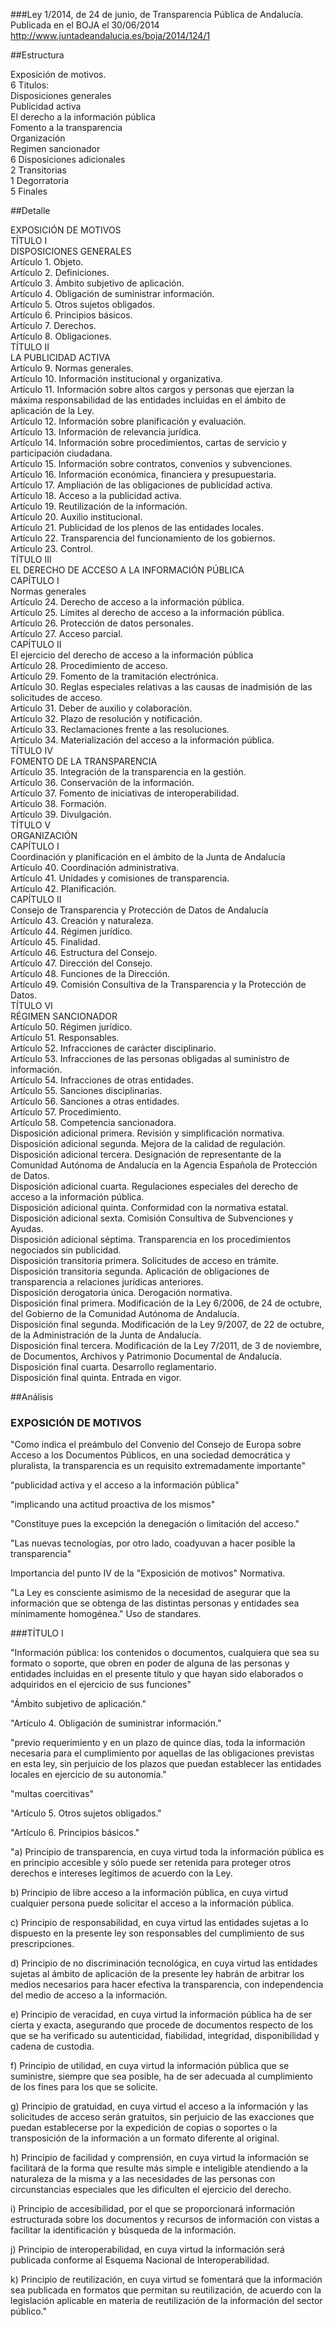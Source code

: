 ###Ley 1/2014, de 24 de junio, de Transparencia Pública de Andalucía.
Publicada en el BOJA el 30/06/2014  
http://www.juntadeandalucia.es/boja/2014/124/1

##Estructura  

Exposición de motivos.  
6 Titulos:  
   Disposiciones generales  
   Publicidad activa  
   El derecho a la información pública  
   Fomento a la transparencia  
   Organización  
   Regimen sancionador  
6 Disposiciones adicionales  
2 Transitorias  
1 Degorratoria  
5 Finales  


##Detalle

EXPOSICIÓN DE MOTIVOS  
TÍTULO I  
DISPOSICIONES GENERALES  
Artículo 1. Objeto.  
Artículo 2. Definiciones.  
Artículo 3. Ámbito subjetivo de aplicación.  
Artículo 4. Obligación de suministrar información.  
Artículo 5. Otros sujetos obligados.  
Artículo 6. Principios básicos.  
Artículo 7. Derechos.  
Artículo 8. Obligaciones.  
TÍTULO II  
LA PUBLICIDAD ACTIVA  
Artículo 9. Normas generales.  
Artículo 10. Información institucional y organizativa.  
Artículo 11. Información sobre altos cargos y personas que ejerzan la máxima responsabilidad de las entidades incluidas en el ámbito de aplicación de la Ley.  
Artículo 12. Información sobre planificación y evaluación.  
Artículo 13. Información de relevancia jurídica.  
Artículo 14. Información sobre procedimientos, cartas de servicio y participación ciudadana.   
Artículo 15. Información sobre contratos, convenios y subvenciones.  
Artículo 16. Información económica, financiera y presupuestaria.  
Artículo 17. Ampliación de las obligaciones de publicidad activa.  
Artículo 18. Acceso a la publicidad activa.  
Artículo 19. Reutilización de la información.  
Artículo 20. Auxilio institucional.  
Artículo 21. Publicidad de los plenos de las entidades locales.   
Artículo 22. Transparencia del funcionamiento de los gobiernos.  
Artículo 23. Control.  
TÍTULO III  
EL DERECHO DE ACCESO A LA INFORMACIÓN PÚBLICA  
CAPÍTULO I  
Normas generales  
Artículo 24. Derecho de acceso a la información pública.  
Artículo 25. Límites al derecho de acceso a la información pública.  
Artículo 26. Protección de datos personales.  
Artículo 27. Acceso parcial.  
CAPÍTULO II  
El ejercicio del derecho de acceso a la información pública  
Artículo 28. Procedimiento de acceso.   
Artículo 29. Fomento de la tramitación electrónica.  
Artículo 30. Reglas especiales relativas a las causas de inadmisión de las solicitudes de acceso.  
Artículo 31. Deber de auxilio y colaboración.  
Artículo 32. Plazo de resolución y notificación.  
Artículo 33. Reclamaciones frente a las resoluciones.  
Artículo 34. Materialización del acceso a la información pública.  
TÍTULO IV  
FOMENTO DE LA TRANSPARENCIA  
Artículo 35. Integración de la transparencia en la gestión.  
Artículo 36. Conservación de la información.  
Artículo 37. Fomento de iniciativas de interoperabilidad.  
Artículo 38. Formación.  
Artículo 39. Divulgación.  
TÍTULO V  
ORGANIZACIÓN  
CAPÍTULO I  
Coordinación y planificación en el ámbito de la Junta de Andalucía  
Artículo 40. Coordinación administrativa.  
Artículo 41. Unidades y comisiones de transparencia.  
Artículo 42. Planificación.  
CAPÍTULO II  
Consejo de Transparencia y Protección de Datos de Andalucía  
Artículo 43. Creación y naturaleza.  
Artículo 44. Régimen jurídico.  
Artículo 45. Finalidad.  
Artículo 46. Estructura del Consejo.  
Artículo 47. Dirección del Consejo.  
Artículo 48. Funciones de la Dirección.  
Artículo 49. Comisión Consultiva de la Transparencia y la Protección de Datos.  
TÍTULO VI  
RÉGIMEN SANCIONADOR  
Artículo 50. Régimen jurídico.  
Artículo 51. Responsables.  
Artículo 52. Infracciones de carácter disciplinario.  
Artículo 53. Infracciones de las personas obligadas al suministro de información.  
Artículo 54. Infracciones de otras entidades.  
Artículo 55. Sanciones disciplinarias.  
Artículo 56. Sanciones a otras entidades.  
Artículo 57. Procedimiento.  
Artículo 58. Competencia sancionadora.  
Disposición adicional primera. Revisión y simplificación normativa.  
Disposición adicional segunda. Mejora de la calidad de regulación.  
Disposición adicional tercera. Designación de representante de la Comunidad Autónoma de Andalucía en la Agencia Española de Protección de Datos.  
Disposición adicional cuarta. Regulaciones especiales del derecho de acceso a la información pública.  
Disposición adicional quinta. Conformidad con la normativa estatal.  
Disposición adicional sexta. Comisión Consultiva de Subvenciones y Ayudas.  
Disposición adicional séptima. Transparencia en los procedimientos negociados sin publicidad.  
Disposición transitoria primera. Solicitudes de acceso en trámite.  
Disposición transitoria segunda. Aplicación de obligaciones de transparencia a relaciones jurídicas anteriores.  
Disposición derogatoria única. Derogación normativa.  
Disposición final primera. Modificación de la Ley 6/2006, de 24 de octubre, del Gobierno de la Comunidad Autónoma de Andalucía.  
Disposición final segunda. Modificación de la Ley 9/2007, de 22 de octubre, de la Administración de la Junta de Andalucía.  
Disposición final tercera. Modificación de la Ley 7/2011, de 3 de noviembre, de Documentos, Archivos y Patrimonio Documental de Andalucía.  
Disposición final cuarta. Desarrollo reglamentario.  
Disposición final quinta. Entrada en vigor.  

##Análisis

### EXPOSICIÓN DE MOTIVOS 

"Como indica el preámbulo del Convenio del Consejo de Europa sobre Acceso a los Documentos Públicos, en una sociedad democrática y pluralista, la transparencia es un requisito extremadamente importante"  

"publicidad activa y el acceso a la información pública"  

"implicando una actitud proactiva de los mismos"  

"Constituye pues la excepción la denegación o limitación del acceso."  

"Las nuevas tecnologías, por otro lado, coadyuvan a hacer posible la transparencia"

Importancia del punto IV de la "Exposición de motivos" Normativa.  

"La Ley es consciente asimismo de la necesidad de asegurar que la información que se obtenga de las distintas personas y entidades sea mínimamente homogénea."  Uso de standares. 

###TÍTULO I  

"Información pública: los contenidos o documentos, cualquiera que sea su formato o soporte, que obren en poder de alguna de las personas y entidades incluidas en el presente título y que hayan sido elaborados o adquiridos en el ejercicio de sus funciones" 

"Ámbito subjetivo de aplicación."  

"Artículo 4. Obligación de suministrar información."  

"previo requerimiento y en un plazo de quince días, toda la información necesaria para el cumplimiento por aquellas de las obligaciones previstas en esta ley, sin perjuicio de los plazos que puedan establecer las entidades locales en ejercicio de su autonomía."  

"multas coercitivas"  

"Artículo 5. Otros sujetos obligados."  

"Artículo 6. Principios básicos."  

"a) Principio de transparencia, en cuya virtud toda la información pública es en principio accesible y sólo puede ser retenida para proteger otros derechos e intereses legítimos de acuerdo con la Ley.

b) Principio de libre acceso a la información pública, en cuya virtud cualquier persona puede solicitar el acceso a la información pública.

c) Principio de responsabilidad, en cuya virtud las entidades sujetas a lo dispuesto en la presente ley son responsables del cumplimiento de sus prescripciones.

d) Principio de no discriminación tecnológica, en cuya virtud las entidades sujetas al ámbito de aplicación de la presente ley habrán de arbitrar los medios necesarios para hacer efectiva la transparencia, con independencia del medio de acceso a la información.

e) Principio de veracidad, en cuya virtud la información pública ha de ser cierta y exacta, asegurando que procede de documentos respecto de los que se ha verificado su autenticidad, fiabilidad, integridad, disponibilidad y cadena de custodia.

f) Principio de utilidad, en cuya virtud la información pública que se suministre, siempre que sea posible, ha de ser adecuada al cumplimiento de los fines para los que se solicite.

g) Principio de gratuidad, en cuya virtud el acceso a la información y las solicitudes de acceso serán gratuitos, sin perjuicio de las exacciones que puedan establecerse por la expedición de copias o soportes o la transposición de la información a un formato diferente al original.

h) Principio de facilidad y comprensión, en cuya virtud la información se facilitará de la forma que resulte más simple e inteligible atendiendo a la naturaleza de la misma y a las necesidades de las personas con circunstancias especiales que les dificulten el ejercicio del derecho.

i) Principio de accesibilidad, por el que se proporcionará información estructurada sobre los documentos y recursos de información con vistas a facilitar la identificación y búsqueda de la información.

j) Principio de interoperabilidad, en cuya virtud la información será publicada conforme al Esquema Nacional de Interoperabilidad.

k) Principio de reutilización, en cuya virtud se fomentará que la información sea publicada en formatos que permitan su reutilización, de acuerdo con la legislación aplicable en materia de reutilización de la información del sector público."  





